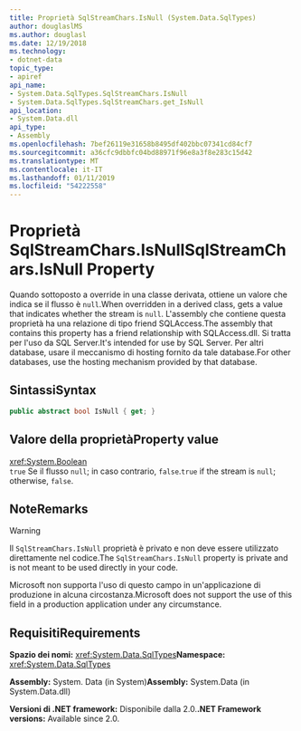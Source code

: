 ```yaml
---
title: Proprietà SqlStreamChars.IsNull (System.Data.SqlTypes)
author: douglaslMS
ms.author: douglasl
ms.date: 12/19/2018
ms.technology:
- dotnet-data
topic_type:
- apiref
api_name:
- System.Data.SqlTypes.SqlStreamChars.IsNull
- System.Data.SqlTypes.SqlStreamChars.get_IsNull
api_location:
- System.Data.dll
api_type:
- Assembly
ms.openlocfilehash: 7bef26119e31658b8495df402bbc07341cd84cf7
ms.sourcegitcommit: a36cfc9dbbfc04bd88971f96e8a3f8e283c15d42
ms.translationtype: MT
ms.contentlocale: it-IT
ms.lasthandoff: 01/11/2019
ms.locfileid: "54222558"
---
```

# <a name="sqlstreamcharsisnull-property"></a><span data-ttu-id="67ca5-102">Proprietà SqlStreamChars.IsNull</span><span class="sxs-lookup"><span data-stu-id="67ca5-102">SqlStreamChars.IsNull Property</span></span>

<span data-ttu-id="67ca5-103">Quando sottoposto a override in una classe derivata, ottiene un valore che indica se il flusso è `null`.</span><span class="sxs-lookup"><span data-stu-id="67ca5-103">When overridden in a derived class, gets a value that indicates whether the stream is `null`.</span></span> <span data-ttu-id="67ca5-104">L'assembly che contiene questa proprietà ha una relazione di tipo friend SQLAccess.</span><span class="sxs-lookup"><span data-stu-id="67ca5-104">The assembly that contains this property has a friend relationship with SQLAccess.dll.</span></span> <span data-ttu-id="67ca5-105">Si tratta per l'uso da SQL Server.</span><span class="sxs-lookup"><span data-stu-id="67ca5-105">It's intended for use by SQL Server.</span></span> <span data-ttu-id="67ca5-106">Per altri database, usare il meccanismo di hosting fornito da tale database.</span><span class="sxs-lookup"><span data-stu-id="67ca5-106">For other databases, use the hosting mechanism provided by that database.</span></span>

## <a name="syntax"></a><span data-ttu-id="67ca5-107">Sintassi</span><span class="sxs-lookup"><span data-stu-id="67ca5-107">Syntax</span></span>

```csharp
public abstract bool IsNull { get; }
```

## <a name="property-value"></a><span data-ttu-id="67ca5-108">Valore della proprietà</span><span class="sxs-lookup"><span data-stu-id="67ca5-108">Property value</span></span>

<xref:System.Boolean>\
<span data-ttu-id="67ca5-109">`true` Se il flusso `null`; in caso contrario, `false`.</span><span class="sxs-lookup"><span data-stu-id="67ca5-109">`true` if the stream is `null`; otherwise, `false`.</span></span>

## <a name="remarks"></a><span data-ttu-id="67ca5-110">Note</span><span class="sxs-lookup"><span data-stu-id="67ca5-110">Remarks</span></span>

> [!WARNING]
> <span data-ttu-id="67ca5-111">Il `SqlStreamChars.IsNull` proprietà è privato e non deve essere utilizzato direttamente nel codice.</span><span class="sxs-lookup"><span data-stu-id="67ca5-111">The `SqlStreamChars.IsNull` property is private and is not meant to be used directly in your code.</span></span>
>
> <span data-ttu-id="67ca5-112">Microsoft non supporta l'uso di questo campo in un'applicazione di produzione in alcuna circostanza.</span><span class="sxs-lookup"><span data-stu-id="67ca5-112">Microsoft does not support the use of this field in a production application under any circumstance.</span></span>

## <a name="requirements"></a><span data-ttu-id="67ca5-113">Requisiti</span><span class="sxs-lookup"><span data-stu-id="67ca5-113">Requirements</span></span>

<span data-ttu-id="67ca5-114">**Spazio dei nomi:** <xref:System.Data.SqlTypes></span><span class="sxs-lookup"><span data-stu-id="67ca5-114">**Namespace:** <xref:System.Data.SqlTypes></span></span>

<span data-ttu-id="67ca5-115">**Assembly:** System. Data (in System)</span><span class="sxs-lookup"><span data-stu-id="67ca5-115">**Assembly:** System.Data (in System.Data.dll)</span></span>

<span data-ttu-id="67ca5-116">**Versioni di .NET framework:** Disponibile dalla 2.0.</span><span class="sxs-lookup"><span data-stu-id="67ca5-116">**.NET Framework versions:** Available since 2.0.</span></span>